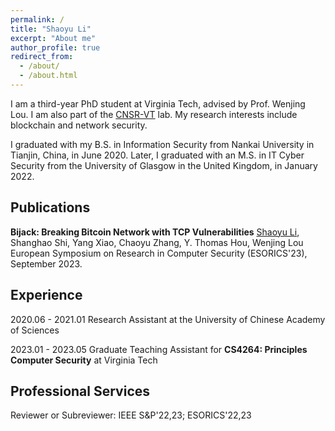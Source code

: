 ```yaml
---
permalink: /
title: "Shaoyu Li"
excerpt: "About me"
author_profile: true
redirect_from: 
  - /about/
  - /about.html
---
```



I am a third-year PhD student at Virginia Tech, advised by Prof. Wenjing Lou. I am also part of the [CNSR-VT](https://www.cnsr.ictas.vt.edu/) lab. My research interests include blockchain and network security.


I graduated with my B.S. in Information Security from Nankai University in Tianjin, China, in June 2020. Later, I graduated with an M.S. in IT Cyber Security from the University of Glasgow in the United Kingdom, in January 2022.

Publications
------
**Bijack: Breaking Bitcoin Network with TCP Vulnerabilities**
<u>Shaoyu Li</u>, Shanghao Shi, Yang Xiao, Chaoyu Zhang, Y. Thomas Hou, Wenjing Lou   
European Symposium on Research in Computer Security (ESORICS'23), September 2023.

Experience
------
2020.06 - 2021.01 Research Assistant at the University of Chinese Academy of Sciences

2023.01 - 2023.05 Graduate Teaching Assistant for **CS4264: Principles Computer Security** at Virginia Tech


Professional Services
------
Reviewer or Subreviewer: IEEE S&P'22,23; ESORICS'22,23 
